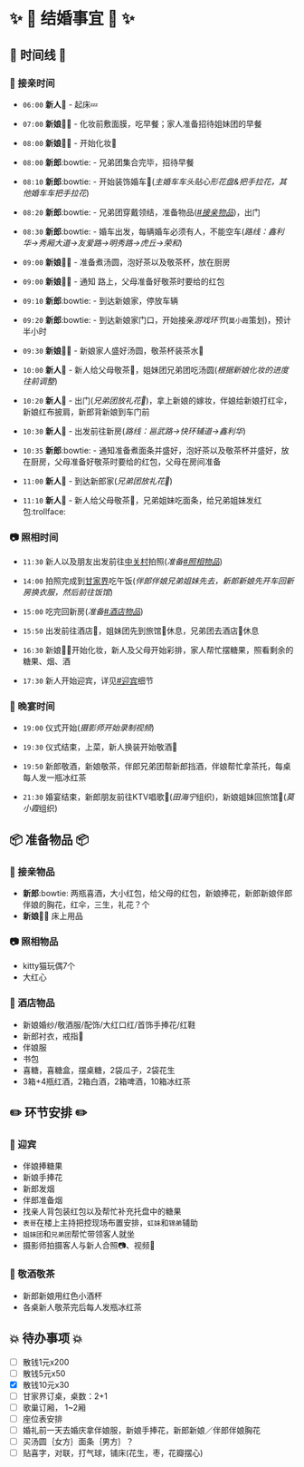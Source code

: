 # :sparkles: :sparkling_heart: 结婚事宜 :sparkling_heart: :sparkles:

## :star2: 时间线 :star2:

### :red_car: 接亲时间

- `06:00` **新人**:couple_with_heart: - 起床:zzz:

- `07:00` **新娘**:bride_with_veil: - 化妆前敷面膜，吃早餐；家人准备招待姐妹团的早餐
- `08:00` **新娘**:bride_with_veil: - 开始化妆:nail_care:
             
- `08:00` **新郎**:bowtie: - 兄弟团集合完毕，招待早餐
- `08:10` **新郎**:bowtie: - 开始装饰婚车:red_car:(_主婚车车头贴心形花盘&把手拉花，其他婚车车把手拉花_)
- `08:20` **新郎**:bowtie: - 兄弟团穿戴领结，准备物品(_[#接亲物品](接亲物品)_)，出门
- `08:30` **新郎**:bowtie: - 婚车出发，每辆婚车必须有人，不能空车(_路线：鑫利华->秀厢大道->友爱路->明秀路->虎丘->荣和_)

- `09:00` **新娘**:bride_with_veil: - 准备煮汤圆，泡好茶以及敬茶杯，放在厨房

- `09:00` **新娘**:bride_with_veil: - 通知 路上，父母准备好敬茶时要给的红包

- `09:10` **新郎**:bowtie: - 到达新娘家，停放车辆
- `09:20` **新郎**:bowtie: - 到达新娘家门口，开始接亲*游戏环节*(`莫小霞`策划)，预计半小时
- `09:30` **新娘**:bride_with_veil: - 新娘家人盛好汤圆，敬茶杯装茶水:tea:

- `10:00` **新人**:couple_with_heart: - 新人给父母敬茶:tea:，姐妹团兄弟团吃汤圆(_根据新娘化妆的进度往前调整_)
- `10:20` **新人**:couple_with_heart: - 出门(_兄弟团放礼花:tada:_)，拿上新娘的嫁妆，伴娘给新娘打红伞，新娘红布披肩，新郎背新娘到车门前
- `10:30` **新人**:couple_with_heart: - 出发前往新房(_路线：邕武路->快环辅道->鑫利华_)

- `10:35` **新郎**:bowtie: - 通知准备煮面条并盛好，泡好茶以及敬茶杯并盛好，放在厨房，父母准备好敬茶时要给的红包，父母在房间准备

- `11:00` **新人**:couple_with_heart: - 到达新郎家(_兄弟团放礼花:tada:_)  
- `11:10` **新人**:couple_with_heart: - 新人给父母敬茶:tea:，兄弟姐妹吃面条，给兄弟姐妹发红包:trollface:

### :camera: 照相时间

- `11:30` 新人以及朋友出发前往<u>中关村</u>拍照(_准备[#照相物品](#照相物品)_)

- `14:00` 拍照完成到<u>甘家界</u>吃午饭(_伴郎伴娘兄弟姐妹先去，新郎新娘先开车回新房换衣服，然后前往饭馆_)

- `15:00` 吃完回新房(_准备[#酒店物品](#酒店物品)_)

- `15:50` 出发前往酒店:wedding:，姐妹团先到旅馆:hotel:休息，兄弟团去酒店:wedding:休息

- `16:30` 新娘:bride_with_veil:开始化妆，新人及父母开始彩排，家人帮忙摆糖果，照看剩余的糖果、烟、酒

- `17:30` 新人开始迎宾，详见[#迎宾](#迎宾)细节

### :wedding: 晚宴时间

- `19:00` 仪式开始(_摄影师开始录制视频_)

- `19:30` 仪式结束，上菜，新人换装开始敬酒:wine_glass:

- `19:50` 新郎敬酒，新娘敬茶，伴郎兄弟团帮新郎挡酒，伴娘帮忙拿茶托，每桌每人发一瓶冰红茶

- `21:30` 婚宴结束，新郎朋友前往KTV唱歌:microphone:(*田海宁*组织)，新娘姐妹回旅馆:hotel:(*莫小霞*组织)

## :package: 准备物品 :package:

### :red_car: 接亲物品

- **新郎**:bowtie: 两瓶喜酒，大小红包，给父母的红包，新娘捧花，新郎新娘伴郎伴娘的胸花，红伞，三生，礼花？个
- **新娘**:bride_with_veil: 床上用品

### :camera: 照相物品

- kitty猫玩偶7个
- 大红心

### :wedding: 酒店物品

- 新娘婚纱/敬酒服/配饰/大红口红/首饰手捧花/红鞋
- 新郎衬衣，戒指:ring:
- 伴娘服
- 书包
- 喜糖，喜糖盒，摆桌糖，2袋瓜子，2袋花生
- 3箱+4瓶红酒，2箱白酒，2箱啤酒，10箱冰红茶

## :pencil2: 环节安排 :pencil2:

### :couple_with_heart: 迎宾

- 伴娘捧糖果
- 新娘手捧花
- 新郎发烟
- 伴郎准备烟
- 找亲人背包装红包以及帮忙补充托盘中的糖果
- `表哥`在楼上主持把控现场布置安排，`虹妹`和`锦弟`辅助
- `姐妹团`和`兄弟团`帮忙带领客人就坐
- 摄影师拍摄客人与新人合照:camera:、视频:movie_camera:

### :wine_glass: 敬酒敬茶

- 新郎新娘用红色小酒杯
- 各桌新人敬茶完后每人发瓶冰红茶

## :collision: 待办事项 :collision:

- [ ] 散钱1元x200
- [ ] 散钱5元x50
- [x] 散钱10元x30
- [ ] 甘家界订桌，桌数：2+1
- [ ] 歌巢订厢， 1~2厢
- [ ] 座位表安排
- [ ] 婚礼前一天去婚庆拿伴娘服，新娘手捧花，新郎新娘／伴郎伴娘胸花
- [ ] 买汤圆｛女方｝面条｛男方｝？
- [ ] 贴喜字，对联，打气球，铺床(花生，枣，花瓣摆心)
